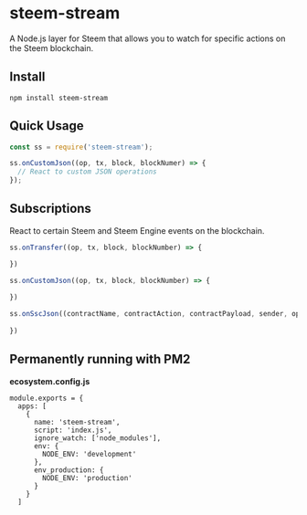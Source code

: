 # steem-stream

A Node.js layer for Steem that allows you to watch for specific actions on the Steem blockchain.

## Install

```shell
npm install steem-stream
```

## Quick Usage

```javascript
const ss = require('steem-stream');

ss.onCustomJson((op, tx, block, blockNumer) => {
  // React to custom JSON operations
});
```

## Subscriptions

React to certain Steem and Steem Engine events on the blockchain.

```javascript
ss.onTransfer((op, tx, block, blockNumber) => {

})
```

```javascript
ss.onCustomJson((op, tx, block, blockNumber) => {
  
})
```

```javascript
ss.onSscJson((contractName, contractAction, contractPayload, sender, op, tx, block, blockNumber) => {
  
})
```

## Permanently running with PM2

**ecosystem.config.js**

```
module.exports = {
  apps: [
    {
      name: 'steem-stream',
      script: 'index.js',
      ignore_watch: ['node_modules'],
      env: {
        NODE_ENV: 'development'
      },
      env_production: {
        NODE_ENV: 'production'
      }
    }
  ]
```